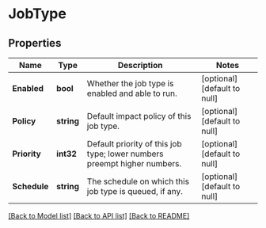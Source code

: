 # JobType

## Properties
Name | Type | Description | Notes
------------ | ------------- | ------------- | -------------
**Enabled** | **bool** | Whether the job type is enabled and able to run. | [optional] [default to null]
**Policy** | **string** | Default impact policy of this job type. | [optional] [default to null]
**Priority** | **int32** | Default priority of this job type; lower numbers preempt higher numbers. | [optional] [default to null]
**Schedule** | **string** | The schedule on which this job type is queued, if any. | [optional] [default to null]

[[Back to Model list]](../README.md#documentation-for-models) [[Back to API list]](../README.md#documentation-for-api-endpoints) [[Back to README]](../README.md)


